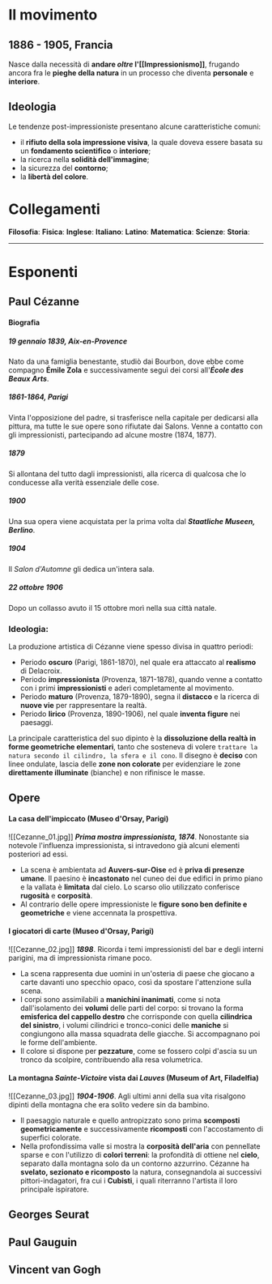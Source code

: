 # Il movimento
## 1886 - 1905, Francia
Nasce dalla necessità di **andare *oltre* l'[[Impressionismo]]**, frugando ancora fra le **pieghe della natura** in un processo che diventa **personale** e **interiore**.
## Ideologia
Le tendenze post-impressioniste presentano alcune caratteristiche comuni:
- il **rifiuto della sola impressione visiva**, la quale doveva essere basata su un **fondamento scientifico** o **interiore**;
- la ricerca nella **solidità dell'immagine**;
- la sicurezza del **contorno**;
- la **libertà del colore**.
# Collegamenti 
**Filosofia**:
**Fisica**:
**Inglese**:
**Italiano**:
**Latino**:
**Matematica**:
**Scienze**:
**Storia**:

---
# Esponenti
## Paul Cézanne
#### Biografia
##### 19 gennaio 1839, Aix-en-Provence 
Nato da una famiglia benestante, studiò dai Bourbon, dove ebbe come compagno **Émile Zola** e successivamente seguì dei corsi all'***École des Beaux Arts***.
##### 1861-1864, Parigi
Vinta l'opposizione del padre, si trasferisce nella capitale per dedicarsi alla pittura, ma tutte le sue opere sono rifiutate dai Salons. Venne a contatto con gli impressionisti, partecipando ad alcune mostre (1874, 1877).
##### 1879
Si allontana del tutto dagli impressionisti, alla ricerca di qualcosa che lo conducesse alla verità essenziale delle cose.
##### 1900
Una sua opera viene acquistata per la prima volta dal ***Staatliche Museen, Berlino***.
##### 1904
Il *Salon d'Automne* gli dedica un'intera sala.
##### 22 ottobre 1906
Dopo un collasso avuto il 15 ottobre morì nella sua città natale.
### Ideologia:
La produzione artistica di Cézanne viene spesso divisa in quattro periodi:
* Periodo **oscuro** (Parigi, 1861-1870), nel quale era attaccato al **realismo** di Delacroix.
* Periodo **impressionista** (Provenza, 1871-1878), quando venne a contatto con i primi **impressionisti** e aderì completamente al movimento.
* Periodo **maturo** (Provenza, 1879-1890), segna il **distacco** e la ricerca di **nuove vie** per rappresentare la realtà.
* Periodo **lirico** (Provenza, 1890-1906), nel quale **inventa figure** nei paesaggi.

La principale caratteristica del suo dipinto è la **dissoluzione della realtà in forme geometriche elementari**, tanto che sosteneva di volere `trattare la natura secondo il cilindro, la sfera e il cono`. Il disegno è **deciso** con linee ondulate, lascia delle **zone non colorate** per evidenziare le zone **direttamente illuminate** (bianche) e non rifinisce le masse.
## Opere
#### La casa dell'impiccato (Museo d'Orsay, Parigi)
![[Cezanne_01.jpg]]
***Prima mostra impressionista, 1874***. Nonostante sia notevole l'influenza impressionista, si intravedono già alcuni elementi posteriori ad essi.
- La scena è ambientata ad **Auvers-sur-Oise** ed è **priva di presenze umane**. Il paesino è **incastonato** nel cuneo dei due edifici in primo piano e la vallata è **limitata** dal cielo. Lo scarso olio utilizzato conferisce **rugosità** e **corposità**.
- Al contrario delle opere impressioniste le **figure sono ben definite e geometriche** e viene accennata la prospettiva.
#### I giocatori di carte (Museo d'Orsay, Parigi)
![[Cezanne_02.jpg]]
***1898***. Ricorda i temi impressionisti del bar e degli interni parigini, ma di impressionista rimane poco.
* La scena rappresenta due uomini in un'osteria di paese che giocano a carte davanti uno specchio opaco, così da spostare l'attenzione sulla scena.
* I corpi sono assimilabili a **manichini inanimati**, come si nota dall'isolamento dei **volumi** delle parti del corpo: si trovano la forma **emisferica del cappello destro** che corrisponde con quella **cilindrica del sinistro**, i volumi cilindrici e tronco-conici delle **maniche** si congiungono alla massa squadrata delle giacche. Si accompagnano poi le forme dell'ambiente.
* Il colore si dispone per **pezzature**, come se fossero colpi d'ascia su un tronco da scolpire, contribuendo alla resa volumetrica.
#### La montagna *Sainte-Victoire* vista dai *Lauves* (Museum of Art, Filadelfia)
![[Cezanne_03.jpg]]
***1904-1906***. Agli ultimi anni della sua vita risalgono dipinti della montagna che era solito vedere sin da bambino.
* Il paesaggio naturale e quello antropizzato sono prima **scomposti geometricamente** e successivamente **ricomposti** con l'accostamento di superfici colorate.
* Nella profondissima valle si mostra la **corposità dell'aria** con pennellate sparse e con l'utilizzo di **colori terreni**: la profondità di ottiene nel **cielo**, separato dalla montagna solo da un contorno azzurrino.
Cézanne ha **svelato, sezionato e ricomposto** la natura, consegnandola ai successivi pittori-indagatori, fra cui i **Cubisti**, i quali riterranno l'artista il loro principale ispiratore.
## Georges Seurat
## Paul Gauguin
## Vincent van Gogh
